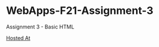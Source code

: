 # WebApps-F21-Assignment-3
Assignment 3 - Basic HTML

[Hosted At](https://44-563-webapps-f21.github.io/webapps-f21-assignment-3-satheesheppalapelli/)